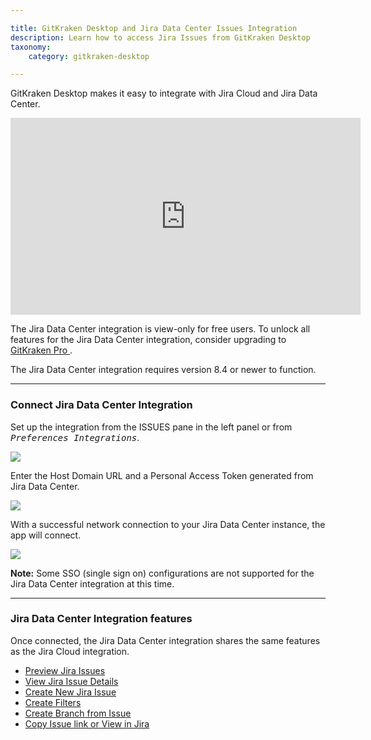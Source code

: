 ```yaml
---

title: GitKraken Desktop and Jira Data Center Issues Integration
description: Learn how to access Jira Issues from GitKraken Desktop
taxonomy:
    category: gitkraken-desktop

---
```


GitKraken Desktop makes it easy to integrate with Jira Cloud and Jira Data Center.

<div class='embed-container embed-container--16-9'>
    <iframe width="560" height="315" src="https://www.youtube.com/embed/On83cso-w3U" frameborder="0" allowfullscreen></iframe>
</div>

<div class='callout callout--basic'>
    <p>The Jira Data Center integration is view-only for free users. To unlock all features for the Jira Data Center integration, consider upgrading to <a href="https://gitkraken.com/pricing"> GitKraken Pro </a>. </p>
</div>

<div class='callout callout--warning'>
    <p>The Jira Data Center integration requires version 8.4 or newer to function.</p>
</div>

***

### Connect Jira Data Center Integration

Set up the integration from the ISSUES pane in the left panel or from <kbd><i>Preferences    <i class='fa fa-caret-right'></i>     Integrations</i></kbd>.

<img src="/wp-content/uploads/choose-boards-jira-server-integration.png" srcset="/wp-content/uploads/choose-boards-jira-server-integration@2x.png" class="help-center-img img-bordered">

Enter the Host Domain URL and a Personal Access Token generated from Jira Data Center.

<img src="/wp-content/uploads/connect-jira-server-integration-1.png" srcset="/wp-content/uploads/connect-jira-server-integration-1@2x.png" class="help-center-img img-bordered">

With a successful network connection to your Jira Data Center instance, the app will connect.

<img src="/wp-content/uploads/connected-jira-integration.png" srcset="/wp-content/uploads/connected-jira-integration@2x.png" class="help-center-img img-bordered">

<div class='callout callout--warning'>
  <p><strong>Note:</strong> Some SSO (single sign on) configurations are not supported for the Jira Data Center integration at this time.</p>
</div>

***

### Jira Data Center Integration features

Once connected, the Jira Data Center integration shares the same features as the Jira Cloud integration.

- [Preview Jira Issues](/integrations/jira/#preview-jira-issues)
- [View Jira Issue Details](/integrations/jira/#view-jira-issue-details)
- [Create New Jira Issue](/integrations/jira/#create-new-jira-issue)
- [Create Filters](/integrations/jira/#create-filters)
- [Create Branch from Issue](/integrations/jira/#create-branches-from-issue)
- [Copy Issue link or View in Jira](/integrations/jira/#copy-issue-link-or-view-in-jira)

